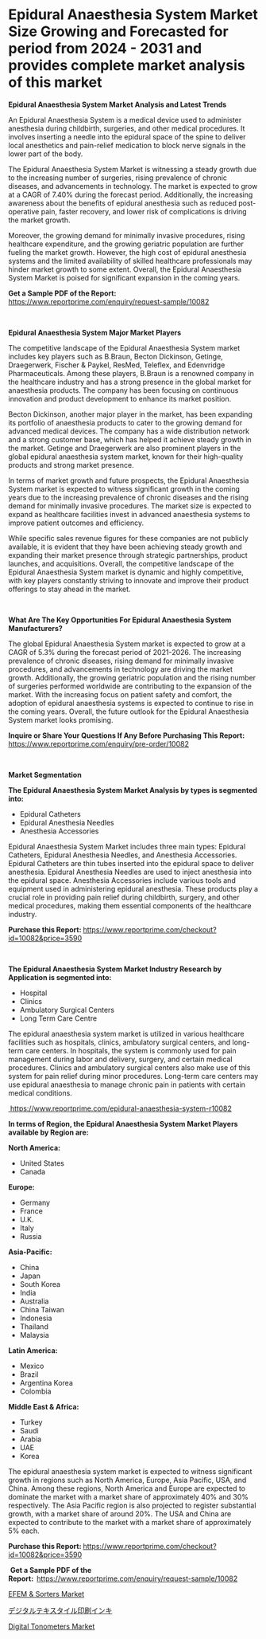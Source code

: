 <p><h1>Epidural Anaesthesia System Market Size Growing and Forecasted for period from 2024 - 2031 and provides complete market analysis of this market</h1></p><p><strong>Epidural Anaesthesia System Market Analysis and Latest Trends</strong></p>
<p><p>An Epidural Anaesthesia System is a medical device used to administer anesthesia during childbirth, surgeries, and other medical procedures. It involves inserting a needle into the epidural space of the spine to deliver local anesthetics and pain-relief medication to block nerve signals in the lower part of the body.</p><p>The Epidural Anaesthesia System Market is witnessing a steady growth due to the increasing number of surgeries, rising prevalence of chronic diseases, and advancements in technology. The market is expected to grow at a CAGR of 7.40% during the forecast period. Additionally, the increasing awareness about the benefits of epidural anesthesia such as reduced post-operative pain, faster recovery, and lower risk of complications is driving the market growth.</p><p>Moreover, the growing demand for minimally invasive procedures, rising healthcare expenditure, and the growing geriatric population are further fueling the market growth. However, the high cost of epidural anesthesia systems and the limited availability of skilled healthcare professionals may hinder market growth to some extent. Overall, the Epidural Anaesthesia System Market is poised for significant expansion in the coming years.</p></p>
<p><strong>Get a Sample PDF of the Report:&nbsp;</strong> <a href="https://www.reportprime.com/enquiry/request-sample/10082">https://www.reportprime.com/enquiry/request-sample/10082</a></p>
<p>&nbsp;</p>
<p><strong>Epidural Anaesthesia System Major Market Players</strong></p>
<p><p>The competitive landscape of the Epidural Anaesthesia System market includes key players such as B.Braun, Becton Dickinson, Getinge, Draegerwerk, Fischer & Paykel, ResMed, Teleflex, and Edenvridge Pharmaceuticals. Among these players, B.Braun is a renowned company in the healthcare industry and has a strong presence in the global market for anaesthesia products. The company has been focusing on continuous innovation and product development to enhance its market position.</p><p>Becton Dickinson, another major player in the market, has been expanding its portfolio of anaesthesia products to cater to the growing demand for advanced medical devices. The company has a wide distribution network and a strong customer base, which has helped it achieve steady growth in the market. Getinge and Draegerwerk are also prominent players in the global epidural anaesthesia system market, known for their high-quality products and strong market presence.</p><p>In terms of market growth and future prospects, the Epidural Anaesthesia System market is expected to witness significant growth in the coming years due to the increasing prevalence of chronic diseases and the rising demand for minimally invasive procedures. The market size is expected to expand as healthcare facilities invest in advanced anaesthesia systems to improve patient outcomes and efficiency.</p><p>While specific sales revenue figures for these companies are not publicly available, it is evident that they have been achieving steady growth and expanding their market presence through strategic partnerships, product launches, and acquisitions. Overall, the competitive landscape of the Epidural Anaesthesia System market is dynamic and highly competitive, with key players constantly striving to innovate and improve their product offerings to stay ahead in the market.</p></p>
<p>&nbsp;</p>
<p><strong>What Are The Key Opportunities For Epidural Anaesthesia System Manufacturers?</strong></p>
<p><p>The global Epidural Anaesthesia System market is expected to grow at a CAGR of 5.3% during the forecast period of 2021-2026. The increasing prevalence of chronic diseases, rising demand for minimally invasive procedures, and advancements in technology are driving the market growth. Additionally, the growing geriatric population and the rising number of surgeries performed worldwide are contributing to the expansion of the market. With the increasing focus on patient safety and comfort, the adoption of epidural anaesthesia systems is expected to continue to rise in the coming years. Overall, the future outlook for the Epidural Anaesthesia System market looks promising.</p></p>
<p><strong>Inquire or Share Your Questions If Any Before Purchasing This Report:</strong> <a href="https://www.reportprime.com/enquiry/pre-order/10082">https://www.reportprime.com/enquiry/pre-order/10082</a></p>
<p>&nbsp;</p>
<p><strong>Market Segmentation</strong></p>
<p><strong>The Epidural Anaesthesia System Market Analysis by types is segmented into:</strong></p>
<p><ul><li>Epidural Catheters</li><li>Epidural Anesthesia Needles</li><li>Anesthesia Accessories</li></ul></p>
<p><p>Epidural Anaesthesia System Market includes three main types: Epidural Catheters, Epidural Anesthesia Needles, and Anesthesia Accessories. Epidural Catheters are thin tubes inserted into the epidural space to deliver anesthesia. Epidural Anesthesia Needles are used to inject anesthesia into the epidural space. Anesthesia Accessories include various tools and equipment used in administering epidural anesthesia. These products play a crucial role in providing pain relief during childbirth, surgery, and other medical procedures, making them essential components of the healthcare industry.</p></p>
<p><strong>Purchase this Report:&nbsp;</strong><a href="https://www.reportprime.com/checkout?id=10082&price=3590">https://www.reportprime.com/checkout?id=10082&price=3590</a></p>
<p>&nbsp;</p>
<p><strong>The Epidural Anaesthesia System Market Industry Research by Application is segmented into:</strong></p>
<p><ul><li>Hospital</li><li>Clinics</li><li>Ambulatory Surgical Centers</li><li>Long Term Care Centre</li></ul></p>
<p><p>The epidural anaesthesia system market is utilized in various healthcare facilities such as hospitals, clinics, ambulatory surgical centers, and long-term care centers. In hospitals, the system is commonly used for pain management during labor and delivery, surgery, and certain medical procedures. Clinics and ambulatory surgical centers also make use of this system for pain relief during minor procedures. Long-term care centers may use epidural anaesthesia to manage chronic pain in patients with certain medical conditions.</p></p>
<p><a href="https://www.reportprime.com/epidural-anaesthesia-system-r10082">&nbsp;https://www.reportprime.com/epidural-anaesthesia-system-r10082</a></p>
<p><strong>In terms of Region, the Epidural Anaesthesia System Market Players available by Region are:</strong></p>
<p>
    <p> <strong> North America: </strong>
        <ul>
            <li>United States</li>
            <li>Canada</li>
        </ul>
        </p> 
    <p> <strong> Europe: </strong>
        <ul>
            <li>Germany</li>
            <li>France</li>
            <li>U.K.</li>
            <li>Italy</li>
            <li>Russia</li>
        </ul>
        </p> 
    <p> <strong> Asia-Pacific: </strong>
        <ul>
            <li>China</li>
            <li>Japan</li>
            <li>South Korea</li>
            <li>India</li>
            <li>Australia</li>
            <li>China Taiwan</li>
            <li>Indonesia</li>
            <li>Thailand</li>
            <li>Malaysia</li>
        </ul>
        </p> 
    <p> <strong> Latin America: </strong>
        <ul>
            <li>Mexico</li>
            <li>Brazil</li>
            <li>Argentina Korea</li>
            <li>Colombia</li>
        </ul>
        </p> 
    <p> <strong> Middle East & Africa: </strong>
        <ul>
            <li>Turkey</li>
            <li>Saudi</li>
            <li>Arabia</li>
            <li>UAE</li>
            <li>Korea</li>
        </ul>
    </p>
    </p>
<p><p>The epidural anaesthesia system market is expected to witness significant growth in regions such as North America, Europe, Asia Pacific, USA, and China. Among these regions, North America and Europe are expected to dominate the market with a market share of approximately 40% and 30% respectively. The Asia Pacific region is also projected to register substantial growth, with a market share of around 20%. The USA and China are expected to contribute to the market with a market share of approximately 5% each.</p></p>
<p><strong>Purchase this Report: </strong><a href="https://www.reportprime.com/checkout?id=10082&price=3590">https://www.reportprime.com/checkout?id=10082&price=3590</a></p>
<p>&nbsp;<strong>Get a Sample PDF of the Report:&nbsp;&nbsp;</strong><a href="https://www.reportprime.com/enquiry/request-sample/10082">https://www.reportprime.com/enquiry/request-sample/10082</a></p>
<p><strong></strong></p>
<p><p><a href="https://view.publitas.com/reportprime-1/efem-sorters-market-research-report-its-history-and-forecast-2024-to-2031/">EFEM & Sorters Market</a></p><p><a href="https://github.com/FredaJerde/Market-Research-Report-List-1/blob/main/900590179185.md">デジタルテキスタイル印刷インキ</a></p><p><a href="https://github.com/NikolasKirlin2023/Market-Research-Report-List-1/blob/main/digital-tonometers-market.md">Digital Tonometers Market</a></p></p>